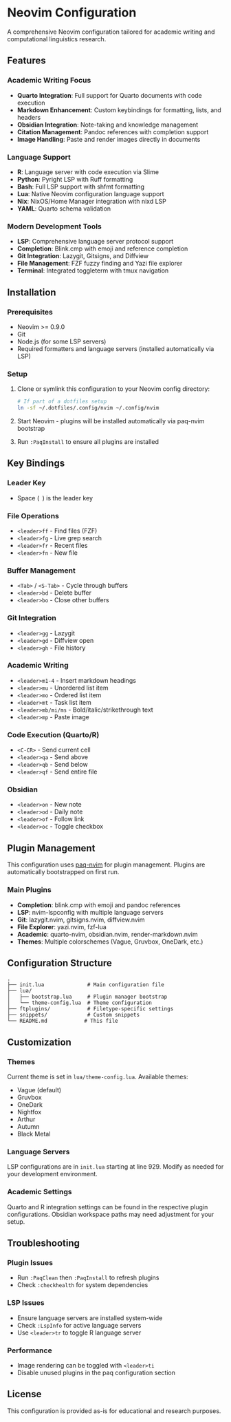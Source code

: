 # Neovim Configuration

A comprehensive Neovim configuration tailored for academic writing and computational linguistics research.

## Features

### Academic Writing Focus
- **Quarto Integration**: Full support for Quarto documents with code execution
- **Markdown Enhancement**: Custom keybindings for formatting, lists, and headers
- **Obsidian Integration**: Note-taking and knowledge management
- **Citation Management**: Pandoc references with completion support
- **Image Handling**: Paste and render images directly in documents

### Language Support
- **R**: Language server with code execution via Slime
- **Python**: Pyright LSP with Ruff formatting
- **Bash**: Full LSP support with shfmt formatting
- **Lua**: Native Neovim configuration language support
- **Nix**: NixOS/Home Manager integration with nixd LSP
- **YAML**: Quarto schema validation

### Modern Development Tools
- **LSP**: Comprehensive language server protocol support
- **Completion**: Blink.cmp with emoji and reference completion
- **Git Integration**: Lazygit, Gitsigns, and Diffview
- **File Management**: FZF fuzzy finding and Yazi file explorer
- **Terminal**: Integrated toggleterm with tmux navigation

## Installation

### Prerequisites
- Neovim >= 0.9.0
- Git
- Node.js (for some LSP servers)
- Required formatters and language servers (installed automatically via LSP)

### Setup
1. Clone or symlink this configuration to your Neovim config directory:
   ```bash
   # If part of a dotfiles setup
   ln -sf ~/.dotfiles/.config/nvim ~/.config/nvim
   ```

2. Start Neovim - plugins will be installed automatically via paq-nvim bootstrap

3. Run `:PaqInstall` to ensure all plugins are installed

## Key Bindings

### Leader Key
- Space (` `) is the leader key

### File Operations
- `<leader>ff` - Find files (FZF)
- `<leader>fg` - Live grep search
- `<leader>fr` - Recent files
- `<leader>fn` - New file

### Buffer Management
- `<Tab>` / `<S-Tab>` - Cycle through buffers
- `<leader>bd` - Delete buffer
- `<leader>bo` - Close other buffers

### Git Integration
- `<leader>gg` - Lazygit
- `<leader>gd` - Diffview open
- `<leader>gh` - File history

### Academic Writing
- `<leader>m1-4` - Insert markdown headings
- `<leader>mu` - Unordered list item
- `<leader>mo` - Ordered list item
- `<leader>mt` - Task list item
- `<leader>mb/mi/ms` - Bold/italic/strikethrough text
- `<leader>mp` - Paste image

### Code Execution (Quarto/R)
- `<C-CR>` - Send current cell
- `<leader>qa` - Send above
- `<leader>qb` - Send below
- `<leader>qf` - Send entire file

### Obsidian
- `<leader>on` - New note
- `<leader>od` - Daily note
- `<leader>of` - Follow link
- `<leader>oc` - Toggle checkbox

## Plugin Management

This configuration uses [paq-nvim](https://github.com/savq/paq-nvim) for plugin management. Plugins are automatically bootstrapped on first run.

### Main Plugins
- **Completion**: blink.cmp with emoji and pandoc references
- **LSP**: nvim-lspconfig with multiple language servers
- **Git**: lazygit.nvim, gitsigns.nvim, diffview.nvim
- **File Explorer**: yazi.nvim, fzf-lua
- **Academic**: quarto-nvim, obsidian.nvim, render-markdown.nvim
- **Themes**: Multiple colorschemes (Vague, Gruvbox, OneDark, etc.)

## Configuration Structure

```
.
├── init.lua              # Main configuration file
├── lua/
│   ├── bootstrap.lua     # Plugin manager bootstrap
│   └── theme-config.lua  # Theme configuration
├── ftplugins/            # Filetype-specific settings
├── snippets/             # Custom snippets
└── README.md            # This file
```

## Customization

### Themes
Current theme is set in `lua/theme-config.lua`. Available themes:
- Vague (default)
- Gruvbox
- OneDark
- Nightfox
- Arthur
- Autumn
- Black Metal

### Language Servers
LSP configurations are in `init.lua` starting at line 929. Modify as needed for your development environment.

### Academic Settings
Quarto and R integration settings can be found in the respective plugin configurations. Obsidian workspace paths may need adjustment for your setup.

## Troubleshooting

### Plugin Issues
- Run `:PaqClean` then `:PaqInstall` to refresh plugins
- Check `:checkhealth` for system dependencies

### LSP Issues
- Ensure language servers are installed system-wide
- Check `:LspInfo` for active language servers
- Use `<leader>tr` to toggle R language server

### Performance
- Image rendering can be toggled with `<leader>ti`
- Disable unused plugins in the paq configuration section

## License

This configuration is provided as-is for educational and research purposes.